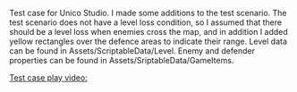 Test case for Unico Studio.
I made some additions to the test scenario. The test scenario does not have a level loss condition, so I assumed that there should be a level loss when enemies cross the map, and in addition I added yellow rectangles over the defence areas to indicate their range.
Level data can be found in Assets/ScriptableData/Level.
Enemy and defender properties can be found in Assets/SriptableData/GameItems.

<a href="https://drive.google.com/file/d/1yasVlo6Ku-ZM_RWI2JqQ64P0UEE6GSrU/view?usp=sharing">Test case play video:</a>
